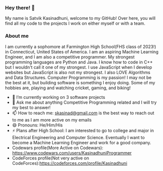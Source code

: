 ### Hey there! 👋
My name is Satvik Kasinadhuni, welcome to my GitHub! Over here, you will find all my code to the projects I work on either myself or with a team.  

### About me
I am currently a sophomore at Farmington High School(FHS class of 2023!) in Connecticut, United States of America. I am an aspiring Machine Learning Engineer, and I am also a competitive programmer. My strongest programming languages are Python and Java. I know how to code in C++ but I wouldn't call it one of my strongest. I use JavaScript when I develop websites but JavaScript is also not my strongest. I also LOVE Algorithms and Data Structures. Computer Programming is my passion! I may not be the best at it, but building software is something I enjoy doing. Some of my hobbies are, playing and watching cricket, gaming, and biking!

- 🔭 I’m currently working on 3 software projects 
- 💬 Ask me about anything Competitive Programming related and I will try my best to answer! 
- 📫 How to reach me: skasinad@gmail.com is the best way to reach out to me as I am more active on my emails
- 😄 Pronouns: He/Him/His 
- ⚡ Plans after High School: I am interested to go to college and major in Electrical Engineering and Computer Science. Eventually I want to become a Machine Learning Engineer and work for a good company.  
- Codewars profile(More Active on Codewars): https://www.codewars.com/users/KasinadhuniProgrammer 
- CodeForces profile(Not very active on CodeForces):https://codeforces.com/profile/Kasinadhuni




<!--
**KasinadhuniProgrammer/KasinadhuniProgrammer** is a ✨ _special_ ✨ repository because its `README.md` (this file) appears on your GitHub profile.
